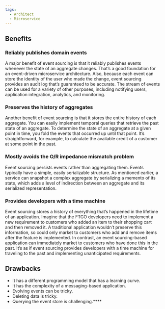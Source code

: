 ```yaml
---
tags:
  - Architect
  - Microservice
---
```

## Benefits

### Reliably publishes domain events

A major benefit of event sourcing is that it reliably publishes events whenever the state of an aggregate changes. That’s a good foundation for an event-driven microservice architecture. Also, because each event can store the identity of the user who made the change, event sourcing provides an audit log that’s guaranteed to be accurate. The stream of events can be used for a variety of other purposes, including notifying users, application integration, analytics, and monitoring.

### Preserves the history of aggregates

Another benefit of event sourcing is that it stores the entire history of each aggregate. You can easily implement temporal queries that retrieve the past state of an aggregate. To determine the state of an aggregate at a given point in time, you fold the events that occurred up until that point. It’s straightforward, for example, to calculate the available credit of a customer at some point in the past.

### Mostly avoids the O/R impedance mismatch problem

Event sourcing persists events rather than aggregating them. Events typically have a simple, easily serializable structure. As mentioned earlier, a service can snapshot a complex aggregate by serializing a memento of its state, which adds a level of indirection between an aggregate and its serialized representation.

### Provides developers with a time machine

Event sourcing stores a history of everything that’s happened in the lifetime of an application. Imagine that the FTGO developers need to implement a new requirement to customers who added an item to their shopping cart and then removed it. A traditional application wouldn’t preserve this information, so could only market to customers who add and remove items after the feature is implemented. In contrast, an event sourcing-based application can immediately market to customers who have done this in the past. It’s as if event sourcing provides developers with a time machine for traveling to the past and implementing unanticipated requirements.

## Drawbacks
- It has a different programming model that has a learning curve.
- It has the complexity of a messaging-based application.
- Evolving events can be tricky.
- Deleting data is tricky.
- Querying the event store is challenging.****